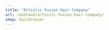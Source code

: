 ```yaml
---
title: "Artistic Fusion Hair Company"
url: /ashland/artistic-fusion-hair-company/
shop: hairdresser
---
```

